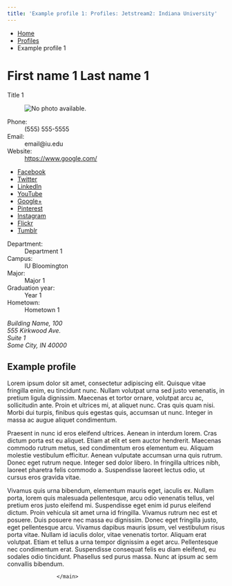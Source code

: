 ```yaml
---
title: 'Example profile 1: Profiles: Jetstream2: Indiana University'
---
```


<main class="no-section-nav"><div class="content-top"><div class="section breadcrumbs"><div class="row"><div class="layout"><ul itemscope="itemscope" itemtype="http://schema.org/BreadcrumbList"><li itemprop="itemListElement" itemscope="itemscope" itemtype="http://schema.org/ListItem"><a href="../index.html" itemprop="item"><span itemprop="name">Home</span></a><meta content="1" itemprop="position"/></li><li itemprop="itemListElement" itemscope="itemscope" itemtype="http://schema.org/ListItem"><a href="index.html" itemprop="item"><span itemprop="name">Profiles</span></a><meta content="2" itemprop="position"/></li><li class="current" itemprop="itemListElement" itemscope="itemscope" itemtype="http://schema.org/ListItem"><span itemprop="name">Example profile 1</span><meta content="3" itemprop="position"/></li></ul></div></div></div></div><div id="main-content"><div class="section bg-none collapsed" id="content" itemscope="itemscope" itemtype="http://schema.org/Person"><div class="row"><div class="layout"><div class="detail-meta"><h1 class="title" itemprop="name">First name 1 Last name 1</h1><p class="sub-title" itemprop="jobTitle">Title 1</p><!-- /.detail-meta --></div><div class="one-third float-right"><figure class="media" itemscope="itemscope" itemtype="http://schema.org/ImageObject"><img alt="No photo available." itemprop="image" src="../images/no-photo.jpg"/></figure></div><!-- /.detail-media --><div class="text"><dl class="meta inline"><dt>Phone: </dt><dd itemprop="telephone">(555) 555-5555</dd><dt>Email: </dt><dd itemprop="email"><span ery="absbyybj" uers="rznvy@vh.rqh">&#101;&#109;&#97;&#105;&#108;&#64;&#105;&#117;&#46;&#101;&#100;&#117;</span></dd><dt>Website: </dt><dd><a href="https://www.google.com/" itemprop="sameAs url">https://www.google.com/</a></dd></dl><ul class="social inline"><li><a class="icon-facebook" href="https://www.facebook.com/">Facebook</a></li><li><a class="icon-twitter" href="https://twitter.com/">Twitter</a></li><li><a class="icon-linkedin" href="https://www.linkedin.com/">LinkedIn</a></li><li><a class="icon-youtube" href="https://www.youtube.com/">YouTube</a></li><li><a class="icon-googleplus" href="https://www.plus.google.com/">Google+</a></li><li><a class="icon-pinterest" href="http://www.pinterest.com/">Pinterest</a></li><li><a class="icon-instagram" href="http://instagram.com/">Instagram</a></li><li><a class="icon-flickr" href="https://www.flickr.com/">Flickr</a></li><li><a class="icon-tumblr" href="https://www.tumblr.com/">Tumblr</a></li></ul><dl class="meta inline"><dt>Department: </dt><dd itemprop="department worksFor affiliation memberOf" itemscope="itemscope" itemtype="http://schema.org/CollegeOrUniversity">Department 1</dd><dt>Campus: </dt><dd>
                                                                                            IU Bloomington                                                                                    </dd><dt>Major: </dt><dd>Major 1</dd><dt>Graduation year: </dt><dd>Year 1</dd><dt>Hometown: </dt><dd>Hometown 1</dd></dl><div class="detail"><address itemprop="address" itemscope="itemscope" itemtype="http://schema.org/PostalAddress"><span itemprop="streetAddress">Building Name, 100<br/>555 Kirkwood Ave.<br/>Suite 1<br/></span><span itemprop="addressLocality">Some City, </span><span itemprop="addressRegion">IN </span><span itemprop="postalCode">40000</span></address></div></div><!-- /.text --></div><!-- /.layout --></div><!-- /.row --></div><!-- /.profile --><div class="collapsed bg-none section"><div class="row"><div class="layout"><div class="text"><h2>Example profile</h2><p>Lorem ipsum dolor sit amet, consectetur adipiscing elit. Quisque vitae fringilla enim, eu tincidunt nunc. Nullam volutpat urna sed justo venenatis, in pretium ligula dignissim. Maecenas et tortor ornare, volutpat arcu ac, sollicitudin ante. Proin et ultrices mi, at aliquet nunc. Cras quis quam nisi. Morbi dui turpis, finibus quis egestas quis, accumsan ut nunc. Integer in massa ac augue aliquet condimentum.</p><p>Praesent in nunc id eros eleifend ultrices. Aenean in interdum lorem. Cras dictum porta est eu aliquet. Etiam at elit et sem auctor hendrerit. Maecenas commodo rutrum metus, sed condimentum eros elementum eu. Aliquam molestie vestibulum efficitur. Aenean vulputate accumsan urna quis rutrum. Donec eget rutrum neque. Integer sed dolor libero. In fringilla ultrices nibh, laoreet pharetra felis commodo a. Suspendisse laoreet lectus odio, ut cursus eros gravida vitae.</p><p>Vivamus quis urna bibendum, elementum mauris eget, iaculis ex. Nullam porta, lorem quis malesuada pellentesque, arcu odio venenatis tellus, vel pretium eros justo eleifend mi. Suspendisse eget enim id purus eleifend dictum. Proin vehicula sit amet urna id fringilla. Vivamus rutrum nec est et posuere. Duis posuere nec massa eu dignissim. Donec eget fringilla justo, eget pellentesque arcu. Vivamus dapibus mauris ipsum, vel vestibulum risus porta vitae. Nullam id iaculis dolor, vitae venenatis tortor. Aliquam erat volutpat. Etiam et tellus a urna tempor dignissim a eget arcu. Pellentesque nec condimentum erat. Suspendisse consequat felis eu diam eleifend, eu sodales odio tincidunt. Phasellus sed purus massa. Nunc at ipsum ac sem convallis bibendum.</p></div></div><!-- /.layout --></div></div></div>
                                
          
    
                    
        
    
            
                    </main>
